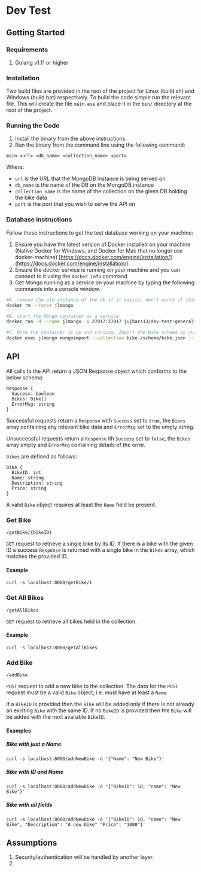 # Dev Test

## Getting Started

### Requirements
1. Golang v1.11 or higher

### Installation
Two build files are provided in the root of the project for Linux (build.sh) and Windows (build.bat) respectively. To build the code simple run the relevant file. This will create the file `main.exe` and place it in the `bin/` directory at the root of the project.

### Running the Code
1. Install the binary from the above instructions.
2. Run the binary from the command line using the following command:
```
main <url> <db_name> <collection_name> <port>
```
Where:
 - `url` is the URL that the MongoDB instance is being served on.
 - `db_name` is the name of the DB on the MongoDB instance
 - `collection_name` is the name of the collection on the given DB holding the bike data
 - `port` is the port that you wish to serve the API on

### Database instructions

Follow these instructions to get the test database working on your machine:

1. Ensure you have the latest version of Docker installed on your machine (Native Docker for Windows, and Docker for Mac that no longer use docker-machine) [https://docs.docker.com/engine/installation/](https://docs.docker.com/engine/installation/).
2. Ensure the docker service is running on your machine and you can connect to it using the `docker info` command
3. Get Mongo running as a service on your machine by typing the following commands into a console window.
```bash
#A. remove the old instance of the db if it exists, don't worry if this errors 
docker rm --force jlmongo

#B. start the Mongo container as a service
docker run -d --name jlmongo -p 27017:27017 jujhars13/dev-test-generalist-mongo:latest

#C. Once the container is up and running. Import the bike schema by running this command in
docker exec jlmongo mongoimport --collection bike /schema/bike.json --jsonArray

```

## API
All calls to the API return a JSON Response object which conforms to the below schema:
```
Response {
  Success: boolean
  Bikes: Bike[]
  ErrorMsg: string
}
```

Successful requests return a `Response` with `Success` set to `true`, the `Bikes` array containing any relevant bike data and `ErrorMsg` set to the empty string.

Unsuccessful requests return a `Response` ith `Success` set to `false`, the `Bikes` array empty and `ErrorMsg` containing details of the error.


`Bikes` are defined as follows:
```
Bike {
  BikeID: int
  Name: string
  Description: string
  Price: string
}
```
A valid `Bike` object requires at least the `Name` field be present.

### Get Bike
```
/getBike/{bikeID}
```
`GET` request to retrieve a single bike by its ID. If there is a bike with the given ID a success `Response` is returned with a single bike in the `Bikes` array, which matches the provided ID.

#### Example
```
curl -s localhost:8080/getBike/1
```

### Get All Bikes
```
/getAllBikes
```
`GET` request to retrieve all bikes held in the collection. 

#### Example
```
curl -s localhost:8080/getAllBikes
```

### Add Bike
```
/addBike
```
`POST` request to add a new bike to the collection. The data for the `POST` request must be a valid `Bike` object, i.e. must have at least a `Name`.

If a `BikeID` is provided then the `Bike` will be added only if there is not already an existing `Bike` with the same ID. If no `BikeID` is provided then the `Bike` will be added with the next available `BikeID`.

#### Examples
##### Bike with just a Name
```
curl -s localhost:8080/addNewBike -d '{"Name": "New Bike"}'
```

##### Bike with ID and Name
```
curl -s localhost:8080/addNewBike -d '{"BikeID": 10, "name": "New Bike"}'
```

##### Bike with all fields
```
curl -s localhost:8080/addNewBike -d '{"BikeID": 10, "name": "New Bike", "Description": "A new bike" "Price": "1000"}'
```

## Assumptions
1. Security/authentication will be handled by another layer.
2. 